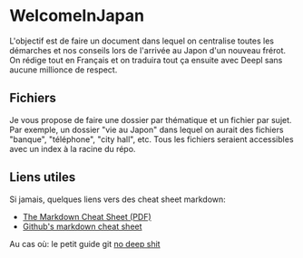 # WelcomeInJapan

L'objectif est de faire un document dans lequel on centralise toutes les démarches et nos conseils lors de l'arrivée au Japon d'un nouveau frérot. On rédige tout en Français et on traduira tout ça ensuite avec Deepl sans aucune millionce de respect.

## Fichiers
 Je vous propose de faire une dossier par thématique et un fichier par sujet. Par exemple, un dossier "vie au Japon" dans lequel on aurait des fichiers "banque", "téléphone", "city hall", etc. Tous les fichiers seraient accessibles avec un index à la racine du répo. 
 
## Liens utiles
Si jamais, quelques liens vers des cheat sheet markdown:
- [The Markdown Cheat Sheet (PDF)](https://padomi.id.lv/PRG/par__/Markdown-Cheat-Sheet.pdf)
- [Github's markdown cheat sheet](https://github.com/adam-p/markdown-here/wiki/Markdown-Cheatsheet)

Au cas où: le petit guide git [no deep shit](https://rogerdudler.github.io/git-guide/)
